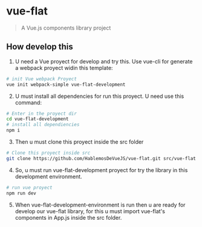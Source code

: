 # vue-flat

> A Vue.js components library project

## How develop this

1. U need a Vue proyect for develop and try this. Use vue-cli for generate a webpack proyect widin this template:
``` bash
# init Vue webpack Proyect
vue init webpack-simple vue-flat-development
```
2. U must install all dependencies for run this proyect. U need use this command:
``` bash
# Enter in the proyect dir
cd vue-flat-development
# install all dependiencies
npm i
```
3. Then u must clone this proyect inside the src folder
``` bash
# Clone this proyect inside src
git clone https://github.com/HablemosDeVueJS/vue-flat.git src/vue-flat
```
4. So, u must run vue-flat-development proyect for try the library in this development environment. 
``` bash
# run vue proyect
npm run dev
```
5. When vue-flat-development-environment is run then u are ready for develop our vue-flat library, for this u must import vue-flat's components in App.js inside the src folder.